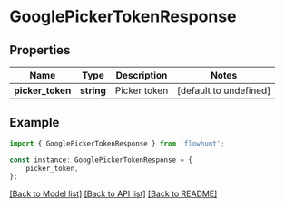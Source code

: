 # GooglePickerTokenResponse


## Properties

Name | Type | Description | Notes
------------ | ------------- | ------------- | -------------
**picker_token** | **string** | Picker token | [default to undefined]

## Example

```typescript
import { GooglePickerTokenResponse } from 'flowhunt';

const instance: GooglePickerTokenResponse = {
    picker_token,
};
```

[[Back to Model list]](../README.md#documentation-for-models) [[Back to API list]](../README.md#documentation-for-api-endpoints) [[Back to README]](../README.md)
